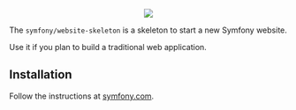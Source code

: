 <p align="center"><a href="https://symfony.com" target="_blank">
    <img src="https://symfony.com/logos/symfony_black_02.svg">
</a></p>

The `symfony/website-skeleton` is a skeleton to start a new Symfony website.

Use it if you plan to build a traditional web application.

Installation
------------

Follow the instructions at [symfony.com][1].

[1]: https://symfony.com/doc/current/setup.html#creating-symfony-applications
